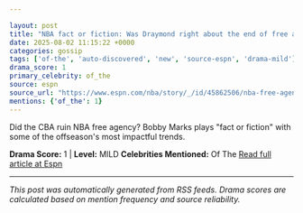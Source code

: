 ```yaml
---

layout: post
title: "NBA fact or fiction: Was Draymond right about the end of free agency?"
date: 2025-08-02 11:15:22 +0000
categories: gossip
tags: ['of-the', 'auto-discovered', 'new', 'source-espn', 'drama-mild']
drama_score: 1
primary_celebrity: of_the
source: espn
source_url: "https://www.espn.com/nba/story/_/id/45862506/nba-free-agency-fact-fiction-cba-impact-end-bonuses"
mentions: {'of_the': 1}
---
```


Did the CBA ruin NBA free agency? Bobby Marks plays "fact or fiction" with some of the offseason's most impactful trends.

**Drama Score:** 1 | **Level:** MILD **Celebrities Mentioned:** Of The [Read full article at Espn](https://www.espn.com/nba/story/_/id/45862506/nba-free-agency-fact-fiction-cba-impact-end-bonuses)

---

*This post was automatically generated from RSS feeds. Drama scores are calculated based on mention frequency and source reliability.*